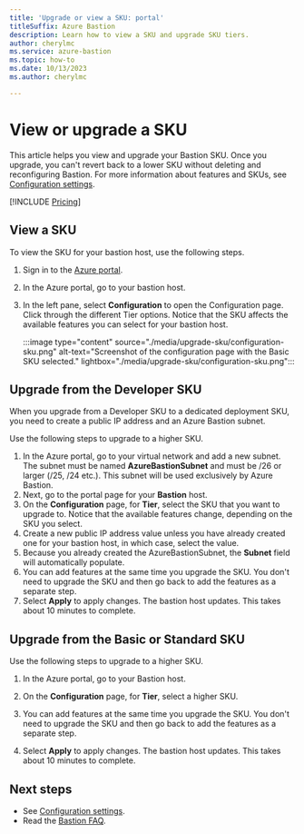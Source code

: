```yaml
---
title: 'Upgrade or view a SKU: portal'
titleSuffix: Azure Bastion
description: Learn how to view a SKU and upgrade SKU tiers.
author: cherylmc
ms.service: azure-bastion
ms.topic: how-to
ms.date: 10/13/2023
ms.author: cherylmc

---
```


# View or upgrade a SKU

This article helps you view and upgrade your Bastion SKU. Once you upgrade, you can't revert back to a lower SKU without deleting and reconfiguring Bastion. For more information about features and SKUs, see [Configuration settings](configuration-settings.md).

[!INCLUDE [Pricing](~/reusable-content/ce-skilling/azure/includes/bastion-pricing.md)]

## View a SKU

To view the SKU for your bastion host, use the following steps.

1. Sign in to the [Azure portal](https://portal.azure.com).
1. In the Azure portal, go to your bastion host.
1. In the left pane, select **Configuration** to open the Configuration page. Click through the different Tier options. Notice that the SKU affects the available features you can select for your bastion host.

   :::image type="content" source="./media/upgrade-sku/configuration-sku.png" alt-text="Screenshot of the configuration page with the Basic SKU selected." lightbox="./media/upgrade-sku/configuration-sku.png":::

## Upgrade from the Developer SKU

When you upgrade from a Developer SKU to a dedicated deployment SKU, you need to create a public IP address and an Azure Bastion subnet.

Use the following steps to upgrade to a higher SKU.

1. In the Azure portal, go to your virtual network and add a new subnet. The subnet must be named **AzureBastionSubnet** and must be /26 or larger (/25, /24 etc.). This subnet will be used exclusively by Azure Bastion.
1. Next, go to the portal page for your **Bastion** host.
1. On the **Configuration** page, for **Tier**, select the SKU that you want to upgrade to. Notice that the available features change, depending on the SKU you select.
1. Create a new public IP address value unless you have already created one for your bastion host, in which case, select the value.
1. Because you already created the AzureBastionSubnet, the **Subnet** field will automatically populate.
1. You can add features at the same time you upgrade the SKU. You don't need to upgrade the SKU and then go back to add the features as a separate step.
1. Select **Apply** to apply changes. The bastion host updates. This takes about 10 minutes to complete.

## Upgrade from the Basic or Standard SKU

Use the following steps to upgrade to a higher SKU.

1. In the Azure portal, go to your Bastion host.

1. On the **Configuration** page, for **Tier**, select a higher SKU.

1. You can add features at the same time you upgrade the SKU. You don't need to upgrade the SKU and then go back to add the features as a separate step.

1. Select **Apply** to apply changes. The bastion host updates. This takes about 10 minutes to complete.

## Next steps

* See [Configuration settings](configuration-settings.md).
* Read the [Bastion FAQ](bastion-faq.md).
